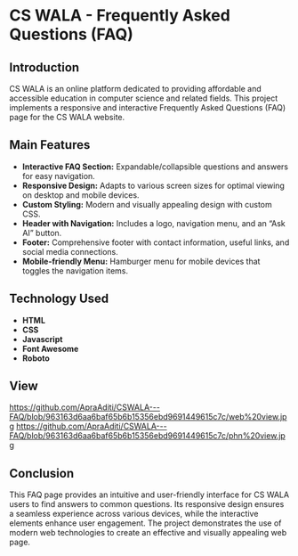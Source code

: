 # CS WALA - Frequently Asked Questions (FAQ) 

## Introduction
CS WALA is an online platform dedicated to providing affordable and accessible education in computer science and related fields. This project implements a responsive and interactive Frequently Asked Questions (FAQ) page for the CS WALA website.
## Main Features
* **Interactive FAQ Section:** Expandable/collapsible questions and answers for easy navigation.
* **Responsive Design:** Adapts to various screen sizes for optimal viewing on desktop and mobile devices.
* **Custom Styling:** Modern and visually appealing design with custom CSS.
* **Header with Navigation:** Includes a logo, navigation menu, and an “Ask AI” button.
* **Footer:** Comprehensive footer with contact information, useful links, and social media connections.
* **Mobile-friendly Menu:** Hamburger menu for mobile devices that toggles the navigation items.
## Technology Used
* **HTML**
* **CSS**
* **Javascript**
* **Font Awesome**
* **Roboto**

## View

https://github.com/ApraAditi/CSWALA---FAQ/blob/963163d6aa6baf65b6b15356ebd9691449615c7c/web%20view.jpg
https://github.com/ApraAditi/CSWALA---FAQ/blob/963163d6aa6baf65b6b15356ebd9691449615c7c/phn%20view.jpg
## Conclusion
This FAQ page provides an intuitive and user-friendly interface for CS WALA users to find answers to common questions. Its responsive design ensures a seamless experience across various devices, while the interactive elements enhance user engagement. The project demonstrates the use of modern web technologies to create an effective and visually appealing web page.
